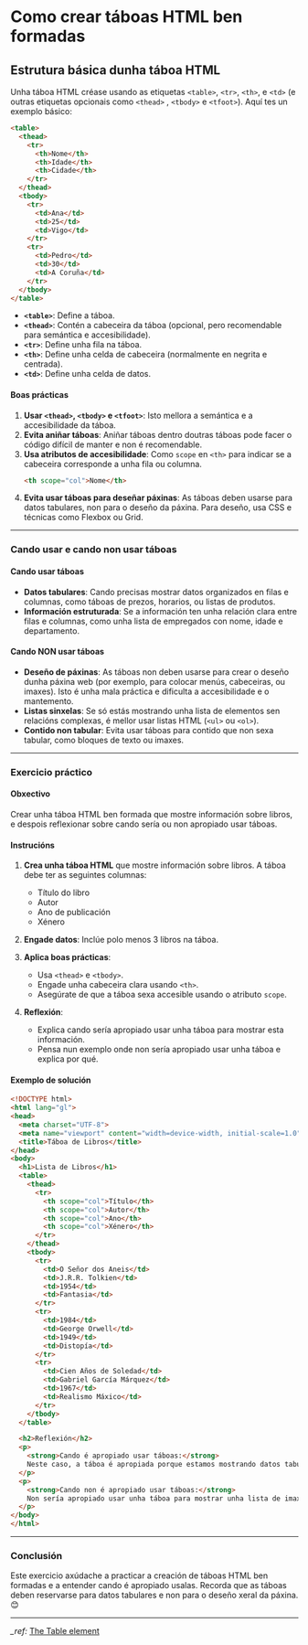 # Como crear táboas HTML ben formadas

## Estrutura básica dunha táboa HTML
Unha táboa HTML créase usando as etiquetas `<table>`, `<tr>`, `<th>`, e `<td>` (e outras etiquetas opcionais como `<thead>` , `<tbody>` e `<tfoot>`). Aquí tes un exemplo básico:

```html
<table>
  <thead>
    <tr>
      <th>Nome</th>
      <th>Idade</th>
      <th>Cidade</th>
    </tr>
  </thead>
  <tbody>
    <tr>
      <td>Ana</td>
      <td>25</td>
      <td>Vigo</td>
    </tr>
    <tr>
      <td>Pedro</td>
      <td>30</td>
      <td>A Coruña</td>
    </tr>
  </tbody>
</table>
```

- **`<table>`**: Define a táboa.
- **`<thead>`**: Contén a cabeceira da táboa (opcional, pero recomendable para semántica e accesibilidade).
- **`<tr>`**: Define unha fila na táboa.
- **`<th>`**: Define unha celda de cabeceira (normalmente en negrita e centrada).
- **`<td>`**: Define unha celda de datos.

#### **Boas prácticas**
1. **Usar `<thead>`, `<tbody>` e `<tfoot>`**: Isto mellora a semántica e a accesibilidade da táboa.
2. **Evita aniñar táboas**: Aniñar táboas dentro doutras táboas pode facer o código difícil de manter e non é recomendable.
3. **Usa atributos de accesibilidade**: Como `scope` en `<th>` para indicar se a cabeceira corresponde a unha fila ou columna.
   ```html
   <th scope="col">Nome</th>
   ```
4. **Evita usar táboas para deseñar páxinas**: As táboas deben usarse para datos tabulares, non para o deseño da páxina. Para deseño, usa CSS e técnicas como Flexbox ou Grid.

---

### **Cando usar e cando non usar táboas**

#### **Cando usar táboas**
- **Datos tabulares**: Cando precisas mostrar datos organizados en filas e columnas, como táboas de prezos, horarios, ou listas de produtos.
- **Información estruturada**: Se a información ten unha relación clara entre filas e columnas, como unha lista de empregados con nome, idade e departamento.

#### **Cando NON usar táboas**
- **Deseño de páxinas**: As táboas non deben usarse para crear o deseño dunha páxina web (por exemplo, para colocar menús, cabeceiras, ou imaxes). Isto é unha mala práctica e dificulta a accesibilidade e o mantemento.
- **Listas sinxelas**: Se só estás mostrando unha lista de elementos sen relacións complexas, é mellor usar listas HTML (`<ul>` ou `<ol>`).
- **Contido non tabular**: Evita usar táboas para contido que non sexa tabular, como bloques de texto ou imaxes.

---

### **Exercicio práctico**

#### **Obxectivo**
Crear unha táboa HTML ben formada que mostre información sobre libros, e despois reflexionar sobre cando sería ou non apropiado usar táboas.

#### **Instrucións**
1. **Crea unha táboa HTML** que mostre información sobre libros. A táboa debe ter as seguintes columnas:
   - Título do libro
   - Autor
   - Ano de publicación
   - Xénero

2. **Engade datos**: Inclúe polo menos 3 libros na táboa.

3. **Aplica boas prácticas**:
   - Usa `<thead>` e `<tbody>`.
   - Engade unha cabeceira clara usando `<th>`.
   - Asegúrate de que a táboa sexa accesible usando o atributo `scope`.

4. **Reflexión**:
   - Explica cando sería apropiado usar unha táboa para mostrar esta información.
   - Pensa nun exemplo onde non sería apropiado usar unha táboa e explica por qué.

#### **Exemplo de solución**

```html
<!DOCTYPE html>
<html lang="gl">
<head>
  <meta charset="UTF-8">
  <meta name="viewport" content="width=device-width, initial-scale=1.0">
  <title>Táboa de Libros</title>
</head>
<body>
  <h1>Lista de Libros</h1>
  <table>
    <thead>
      <tr>
        <th scope="col">Título</th>
        <th scope="col">Autor</th>
        <th scope="col">Ano</th>
        <th scope="col">Xénero</th>
      </tr>
    </thead>
    <tbody>
      <tr>
        <td>O Señor dos Aneis</td>
        <td>J.R.R. Tolkien</td>
        <td>1954</td>
        <td>Fantasia</td>
      </tr>
      <tr>
        <td>1984</td>
        <td>George Orwell</td>
        <td>1949</td>
        <td>Distopía</td>
      </tr>
      <tr>
        <td>Cien Años de Soledad</td>
        <td>Gabriel García Márquez</td>
        <td>1967</td>
        <td>Realismo Máxico</td>
      </tr>
    </tbody>
  </table>

  <h2>Reflexión</h2>
  <p>
    <strong>Cando é apropiado usar táboas:</strong> 
    Neste caso, a táboa é apropiada porque estamos mostrando datos tabulares (libros con información relacionada en filas e columnas). Cada fila representa un libro e cada columna un atributo específico (título, autor, etc.).
  </p>
  <p>
    <strong>Cando non é apropiado usar táboas:</strong> 
    Non sería apropiado usar unha táboa para mostrar unha lista de imaxes ou un menú de navegación. Para iso, é mellor usar listas HTML ou técnicas de deseño CSS como Flexbox ou Grid.
  </p>
</body>
</html>
```

---

### **Conclusión**
Este exercicio axúdache a practicar a creación de táboas HTML ben formadas e a entender cando é apropiado usalas. Recorda que as táboas deben reservarse para datos tabulares e non para o deseño xeral da páxina. 😊

---

*_ref:*  [The Table element](https://developer.mozilla.org/en-US/docs/Web/HTML/Element/table)